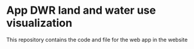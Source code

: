 # App DWR land and water use visualization

This repository contains the code and file for the web app in the website 
